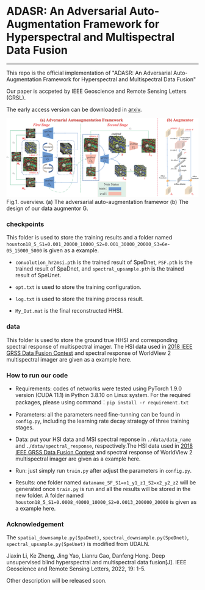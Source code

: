 # ADASR: An Adversarial Auto-Augmentation Framework for Hyperspectral and Multispectral Data Fusion
---
This repo is the official implementation of "ADASR: An Adversarial Auto-Augmentation Framework for Hyperspectral and Multispectral Data Fusion"

Our paper is accpeted by IEEE Geoscience and Remote Sensing Letters (GRSL).

The early access version can be downloaded in [arxiv](https://arxiv.org/pdf/2310.07255.pdf).

<img src="./imgs/overall.png"/>
Fig.1. overview. (a) The adversarial auto-augmentation framewor (b) The design of our data augmentor G.


### checkpoints
This folder is used to store the training results and a folder named `houston18_5_S1=0.001_20000_10000_S2=0.001_30000_20000_S3=6e-05_15000_5000` is given as a example.

- `convolution_hr2msi.pth` is the trained result of SpeDnet, `PSF.pth` is the trained result of SpaDnet, and `spectral_upsample.pth` is the trained result of SpeUnet.

- `opt.txt` is used to store the training configuration.

- `log.txt` is used to store the training process result.

- `My_Out.mat` is the final reconstructed HHSI.

### data
This folder is used to store the ground true HHSI and corresponding spectral response of multispectral imager. The HSI data used in [2018 IEEE GRSS Data Fusion Contest](https://hyperspectral.ee.uh.edu/?page_id=1075)  and spectral response of WorldView 2 multispectral imager are given as a example here.

### How to run our code
- Requirements: codes of networks were tested using PyTorch 1.9.0 version (CUDA 11.1) in Python 3.8.10 on Linux system. For the required packages, please using command：```pip install -r requirement.txt```

- Parameters: all the parameters need fine-tunning can be found in `config.py`, including the learning rate decay strategy of three training stages.

- Data: put your HSI data and MSI spectral reponse in `./data/data_name` and `./data/spectral_response`, respectively.The HSI data used in [2018 IEEE GRSS Data Fusion Contest](https://hyperspectral.ee.uh.edu/?page_id=1075)  and spectral response of WorldView 2 multispectral imager are given as a example here.

- Run: just simply run `train.py` after adjust the parameters in `config.py`.

- Results: one folder named `dataname_SF_S1=x1_y1_z1_S2=x2_y2_z2` will be generated once `train.py` is run and all the results will be stored in the new folder. A folder named `houston18_5_S1=0.0008_40000_10000_S2=0.0013_200000_20000` is given as a example here.

### Acknowledgement
The `spatial_downsample.py(SpaDnet)`, `spectral_downsample.py(SpeDnet)`, `spectral_upsample.py(SpeUnet)` is modified from UDALN.

Jiaxin Li, Ke Zheng, Jing Yao, Lianru Gao, Danfeng Hong. Deep unsupervised blind hyperspectral and multispectral data fusion[J]. IEEE Geoscience and Remote Sensing Letters, 2022, 19: 1-5.

Other description will be released soon.
